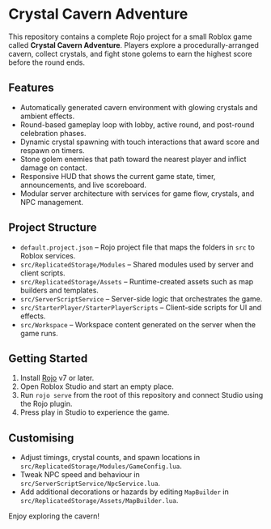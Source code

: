 # Crystal Cavern Adventure

This repository contains a complete Rojo project for a small Roblox game called **Crystal Cavern Adventure**.
Players explore a procedurally-arranged cavern, collect crystals, and fight stone golems to earn the highest score before the round ends.

## Features

- Automatically generated cavern environment with glowing crystals and ambient effects.
- Round-based gameplay loop with lobby, active round, and post-round celebration phases.
- Dynamic crystal spawning with touch interactions that award score and respawn on timers.
- Stone golem enemies that path toward the nearest player and inflict damage on contact.
- Responsive HUD that shows the current game state, timer, announcements, and live scoreboard.
- Modular server architecture with services for game flow, crystals, and NPC management.

## Project Structure

- `default.project.json` – Rojo project file that maps the folders in `src` to Roblox services.
- `src/ReplicatedStorage/Modules` – Shared modules used by server and client scripts.
- `src/ReplicatedStorage/Assets` – Runtime-created assets such as map builders and templates.
- `src/ServerScriptService` – Server-side logic that orchestrates the game.
- `src/StarterPlayer/StarterPlayerScripts` – Client-side scripts for UI and effects.
- `src/Workspace` – Workspace content generated on the server when the game runs.

## Getting Started

1. Install [Rojo](https://rojo.space/) v7 or later.
2. Open Roblox Studio and start an empty place.
3. Run `rojo serve` from the root of this repository and connect Studio using the Rojo plugin.
4. Press play in Studio to experience the game.

## Customising

- Adjust timings, crystal counts, and spawn locations in `src/ReplicatedStorage/Modules/GameConfig.lua`.
- Tweak NPC speed and behaviour in `src/ServerScriptService/NpcService.lua`.
- Add additional decorations or hazards by editing `MapBuilder` in `src/ReplicatedStorage/Assets/MapBuilder.lua`.

Enjoy exploring the cavern!
